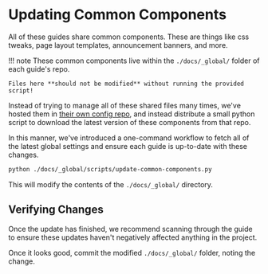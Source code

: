 # Updating Common Components

All of these guides share common components. These are things like css tweaks, page layout templates, announcement banners, and more.

!!! note
    These common components live within the `./docs/_global/` folder of each guide's repo.

    Files here **should not be modified** without running the provided script!

Instead of trying to manage all of these shared files many times, we've hosted them in [their own config repo](https://github.com/docsforadobe/docsforadobe-mkdocs-config), and instead distribute a small python script to download the latest version of these components from that repo.

In this manner, we've introduced a one-command workflow to fetch all of the latest global settings and ensure each guide is up-to-date with these changes.

```sh
python ./docs/_global/scripts/update-common-components.py
```

This will modify the contents of the `./docs/_global/` directory.

## Verifying Changes

Once the update has finished, we recommend scanning through the guide to ensure these updates haven't negatively affected anything in the project.

Once it looks good, commit the modified `./docs/_global/` folder, noting the change.

